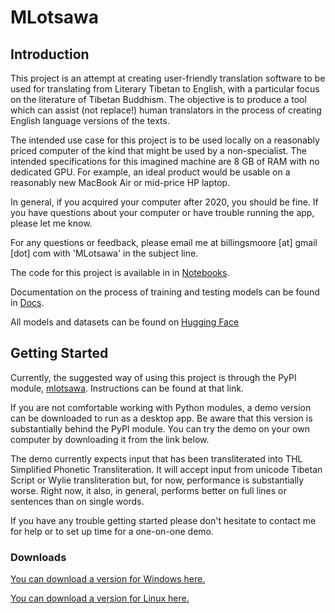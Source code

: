 # MLotsawa

## Introduction

This project is an attempt at creating user-friendly translation software to be used for translating from Literary Tibetan to English, with a particular focus on the literature of Tibetan Buddhism. The objective is to produce a tool which can assist (not replace!) human translators in the process of creating English language versions of the texts. 

The intended use case for this project is to be used locally on a reasonably priced computer of the kind that might be used by a non-specialist. The intended specifications for this imagined machine are 8 GB of RAM with no dedicated GPU. For example, an ideal product would be usable on a reasonably new MacBook Air or mid-price HP laptop.

In general, if you acquired your computer after 2020, you should be fine. If you have questions about your computer or have trouble running the app, please let me know.

For any questions or feedback, please email me at billingsmoore [at] gmail [dot] com with 'MLotsawa' in the subject line.

The code for this project is available in in [Notebooks](https://github.com/billingsmoore/MLotsawa/tree/main/Notebooks).

Documentation on the process of training and testing models can be found in [Docs](https://github.com/billingsmoore/MLotsawa/tree/main/Docs).

All models and datasets can be found on [Hugging Face](https://huggingface.co/billingsmoore)

## Getting Started

Currently, the suggested way of using this project is through the PyPI module, [mlotsawa](https://pypi.org/project/mlotsawa/). Instructions can be found at that link.

If you are not comfortable working with Python modules, a demo version can be downloaded to run as a desktop app. Be aware that this version is substantially behind the PyPI module. You can try the demo on your own computer by downloading it from the link below. 

The demo currently expects input that has been transliterated into THL Simplified Phonetic Transliteration. It will accept input from unicode Tibetan Script or Wylie transliteration but, for now, performance is substantially worse. Right now, it also, in general, performs better on full lines or sentences than on single words.

If you have any trouble getting started please don't hesitate to contact me for help or to set up time for a one-on-one demo.

### Downloads

[You can download a version for Windows here.](https://drive.google.com/uc?export=download&id=1FTimh3FVE5JyvVnhWmglayiGMi3ohXHC)

[You can download a version for Linux here.](https://drive.google.com/uc?export=download&id=1qQlt5NN77WX0ox_Wgp9iBuTyC4tdFM7v)
